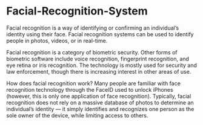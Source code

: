 # Facial-Recognition-System

Facial recognition is a way of identifying or confirming an individual’s identity using their face. Facial recognition systems can be used to identify people in photos, videos, or in real-time.

Facial recognition is a category of biometric security. Other forms of biometric software include voice recognition, fingerprint recognition, and eye retina or iris recognition. The technology is mostly used for security and law enforcement, though there is increasing interest in other areas of use.

How does facial recognition work?
Many people are familiar with face recognition technology through the FaceID used to unlock iPhones (however, this is only one application of face recognition). Typically, facial recognition does not rely on a massive database of photos to determine an individual’s identity — it simply identifies and recognizes one person as the sole owner of the device, while limiting access to others.
